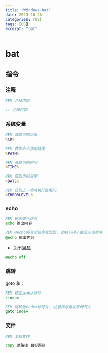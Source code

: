 ```yaml
---
title: "Windows-bat"
date: 2021-10-26
categories: [OS]
tags: [OS]
excerpt: "bat"
---
```


# bat

## 指令

### 注释

```bat
REM 注释内容

:: 注释内容
```

### 系统变量

```bat
REM 获取当前目录
%CD%

REM 获取命令搜索路径
%PATH%

REM 获取当前时间
%TIME%

REM 获取当前日期
%DATE%

REM 获取上一命令执行结果码
%ERRORLEVEL% 
```

### echo

```bat
REM 输出提示信息
echo 输出内容

REM @echo将关闭该命令回显, 即执行时不会显示该命令
@echo 输出内容
```

- 关闭回显

```bat
@echo off
```

### 跳转

goto 和 :

```bat
REM 建立index标号
:index

REM 跳转到index标号处, 注意标号需以字母开头
goto index
```

### 文件

```bat
REM 复制文件

copy 原路径 目标路径
```
